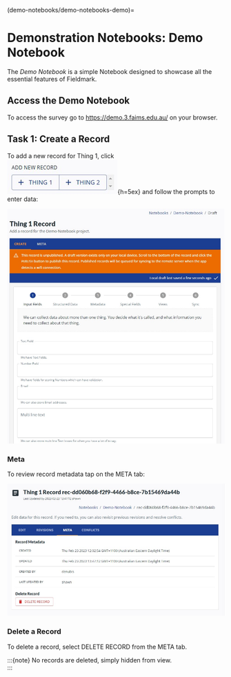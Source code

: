 (demo-notebooks/demo-notebooks-demo)=
# Demonstration Notebooks: Demo Notebook

The *Demo Notebook* is a simple Notebook designed to showcase all the essential features of Fieldmark.

## Access the Demo Notebook

To access the survey go to <https://demo.3.faims.edu.au/> on your browser.

## Task 1: Create a Record
To add a new record for Thing 1, click ![Add Thing 1](demo-notebooks-demo-images/demonotebook_addrecord.jpg){h=5ex} and follow the prompts to enter data:

![Enter data for Thing 1](demo-notebooks-demo-images/demonotebook_screen1.jpg)

### Meta
To review record metadata tap on the META tab:

![](demo-notebooks-demo-images/demonotebook_meta.jpg)

### Delete a Record

To delete a record, select DELETE RECORD from the META tab.

:::{note}
No records are deleted, simply hidden from view.  
:::
